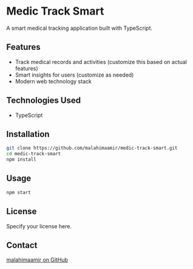 # Medic Track Smart

A smart medical tracking application built with TypeScript.

## Features
- Track medical records and activities (customize this based on actual features)
- Smart insights for users (customize as needed)
- Modern web technology stack

## Technologies Used
- TypeScript

## Installation

```bash
git clone https://github.com/malahimaamir/medic-track-smart.git
cd medic-track-smart
npm install
```

## Usage

```bash
npm start
```

## License
Specify your license here.

## Contact
[malahimaamir on GitHub](https://github.com/malahimaamir)
